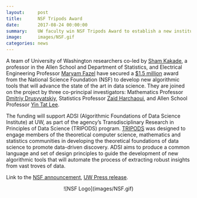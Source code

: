 ```yaml
---
layout:     post
title:      NSF Tripods Award
date:       2017-08-24 00:00:00
summary:    UW faculty win NSF Tripods Award to establish a new institute advancing Algorithms for Data Science
image:      images/NSF.gif
categories: news
---
```

A team of University of Washington researchers co-led by [Sham Kakade](https://homes.cs.washington.edu/~sham/), a professor in the Allen School and Department of Statistics, and Electrical Engineering Professor [Maryam Fazel](http://faculty.washington.edu/mfazel/) have secured a [$1.5 million](https://www.nsf.gov/news/news_summ.jsp?cntn_id=242888) award from the National Science Foundation (NSF) to develop new algorithmic tools that will advance the state of the art in data science. They are joined on the project by three co-principal investigators: Mathematics Professor [Dmitriy Drusvyatskiy](https://sites.math.washington.edu/~ddrusv/), Statistics Professor [Zaid Harchaoui](http://faculty.washington.edu/zaid/), and Allen School Professor [Yin Tat Lee](http://yintat.com/).

The funding will support ADSI (Algorithmic Foundations of Data Science Institute) at UW, as part of the agency’s Transdisciplinary Research in Principles of Data Science (TRIPODS) program. [TRIPODS](https://www.nsf.gov/funding/pgm_summ.jsp?pims_id=505347) was designed to engage members of the theoretical computer science, mathematics and statistics communities in developing the theoretical foundations of data science to promote data-driven discovery. ADSI aims to produce a common language and set of design principles to guide the development of new algorithmic tools that will automate the process of extracting robust insights from vast troves of data.

Link to the [NSF announcement](https://www.nsf.gov/news/news_summ.jsp?cntn_id=242888), [UW Press release](https://news.cs.washington.edu/2017/08/24/uws-sham-kakade-and-maryam-fazel-earn-nsf-tripods-award-to-advance-the-state-of-the-art-in-data-science/).

<center>![NSF Logo](images/NSF.gif)</center>
